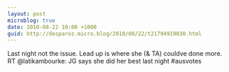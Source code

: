 ```yaml
---
layout: post
microblog: true
date: 2010-08-22 10:00 +1000
guid: http://desparoz.micro.blog/2010/08/22/t21794919030.html
---
```

Last night not the issue. Lead up is where she (&amp; TA) couldve done more. RT @latikambourke: JG says she did her best last night #ausvotes
